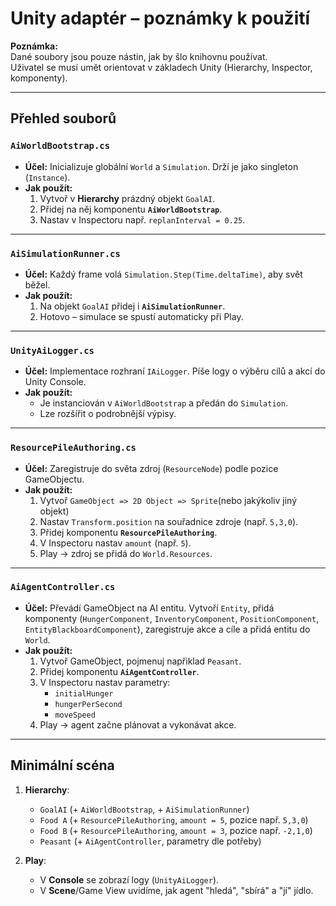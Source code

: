 # Unity adaptér – poznámky k použití

**Poznámka:**  
Dané soubory jsou pouze nástin, jak by šlo knihovnu používat.  
Uživatel se musí umět orientovat v základech Unity (Hierarchy, Inspector, komponenty).

---

## Přehled souborů

### `AiWorldBootstrap.cs`
- **Účel:** Inicializuje globální `World` a `Simulation`. Drží je jako singleton (`Instance`).
- **Jak použít:**  
  1. Vytvoř v **Hierarchy** prázdný objekt `GoalAI`.  
  2. Přidej na něj komponentu **`AiWorldBootstrap`**.  
  3. Nastav v Inspectoru např. `replanInterval = 0.25`.

---

### `AiSimulationRunner.cs`
- **Účel:** Každý frame volá `Simulation.Step(Time.deltaTime)`, aby svět běžel.  
- **Jak použít:**  
  1. Na objekt `GoalAI` přidej i **`AiSimulationRunner`**.  
  2. Hotovo – simulace se spustí automaticky při Play.

---

### `UnityAiLogger.cs`
- **Účel:** Implementace rozhraní `IAiLogger`. Píše logy o výběru cílů a akcí do Unity Console.  
- **Jak použít:**  
  - Je instanciován v `AiWorldBootstrap` a předán do `Simulation`.  
  - Lze rozšířit o podrobnější výpisy.

---

### `ResourcePileAuthoring.cs`
- **Účel:** Zaregistruje do světa zdroj (`ResourceNode`) podle pozice GameObjectu.  
- **Jak použít:**  
  1. Vytvoř `GameObject => 2D Object => Sprite`(nebo jakýkoliv jiný objekt) 
  2. Nastav `Transform.position` na souřadnice zdroje (např. `5,3,0`).  
  3. Přidej komponentu **`ResourcePileAuthoring`**.  
  4. V Inspectoru nastav `amount` (např. `5`).  
  5. Play → zdroj se přidá do `World.Resources`.

---

### `AiAgentController.cs`
- **Účel:** Převádí GameObject na AI entitu. Vytvoří `Entity`, přidá komponenty (`HungerComponent`, `InventoryComponent`, `PositionComponent`, `EntityBlackboardComponent`), zaregistruje akce a cíle a přidá entitu do `World`.  
- **Jak použít:**  
  1. Vytvoř GameObject, pojmenuj napřiklad `Peasant`.  
  2. Přidej komponentu **`AiAgentController`**.  
  3. V Inspectoru nastav parametry:  
     - `initialHunger`  
     - `hungerPerSecond`  
     - `moveSpeed`  
  4. Play → agent začne plánovat a vykonávat akce.

---

## Minimální scéna

1. **Hierarchy**:
   - `GoalAI` (+ `AiWorldBootstrap`, + `AiSimulationRunner`)
   - `Food A` (+ `ResourcePileAuthoring`, `amount = 5`, pozice např. `5,3,0`)
   - `Food B` (+ `ResourcePileAuthoring`, `amount = 3`, pozice např. `-2,1,0`)
   - `Peasant` (+ `AiAgentController`, parametry dle potřeby)

2. **Play**:
   - V **Console** se zobrazí logy (`UnityAiLogger`).  
   - V **Scene**/Game View uvidíme, jak agent "hledá", "sbírá" a "jí" jídlo.
